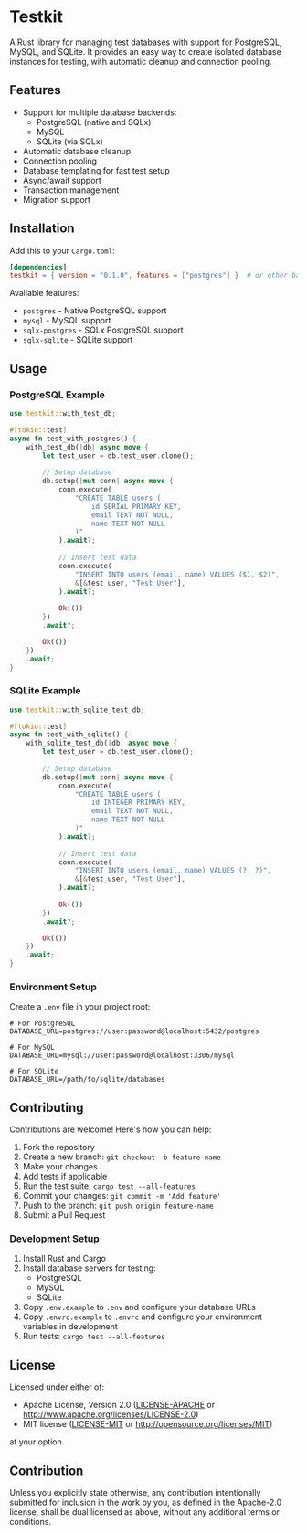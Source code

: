 # Testkit

A Rust library for managing test databases with support for PostgreSQL, MySQL, and SQLite. It provides an easy way to create isolated database instances for testing, with automatic cleanup and connection pooling.

## Features

- Support for multiple database backends:
  - PostgreSQL (native and SQLx)
  - MySQL
  - SQLite (via SQLx)
- Automatic database cleanup
- Connection pooling
- Database templating for fast test setup
- Async/await support
- Transaction management
- Migration support

## Installation

Add this to your `Cargo.toml`:

```toml
[dependencies]
testkit = { version = "0.1.0", features = ["postgres"] }  # or other backends
```

Available features:
- `postgres` - Native PostgreSQL support
- `mysql` - MySQL support
- `sqlx-postgres` - SQLx PostgreSQL support
- `sqlx-sqlite` - SQLite support

## Usage

### PostgreSQL Example

```rust
use testkit::with_test_db;

#[tokio::test]
async fn test_with_postgres() {
    with_test_db(|db| async move {
        let test_user = db.test_user.clone();
        
        // Setup database
        db.setup(|mut conn| async move {
            conn.execute(
                "CREATE TABLE users (
                    id SERIAL PRIMARY KEY,
                    email TEXT NOT NULL,
                    name TEXT NOT NULL
                )"
            ).await?;
            
            // Insert test data
            conn.execute(
                "INSERT INTO users (email, name) VALUES ($1, $2)",
                &[&test_user, "Test User"],
            ).await?;
            
            Ok(())
        })
        .await?;

        Ok(())
    })
    .await;
}
```

### SQLite Example

```rust
use testkit::with_sqlite_test_db;

#[tokio::test]
async fn test_with_sqlite() {
    with_sqlite_test_db(|db| async move {
        let test_user = db.test_user.clone();
        
        // Setup database
        db.setup(|mut conn| async move {
            conn.execute(
                "CREATE TABLE users (
                    id INTEGER PRIMARY KEY,
                    email TEXT NOT NULL,
                    name TEXT NOT NULL
                )"
            ).await?;
            
            // Insert test data
            conn.execute(
                "INSERT INTO users (email, name) VALUES (?, ?)",
                &[&test_user, "Test User"],
            ).await?;
            
            Ok(())
        })
        .await?;

        Ok(())
    })
    .await;
}
```

### Environment Setup

Create a `.env` file in your project root:

```env
# For PostgreSQL
DATABASE_URL=postgres://user:password@localhost:5432/postgres

# For MySQL
DATABASE_URL=mysql://user:password@localhost:3306/mysql

# For SQLite
DATABASE_URL=/path/to/sqlite/databases
```

## Contributing

Contributions are welcome! Here's how you can help:

1. Fork the repository
2. Create a new branch: `git checkout -b feature-name`
3. Make your changes
4. Add tests if applicable
5. Run the test suite: `cargo test --all-features`
6. Commit your changes: `git commit -m 'Add feature'`
7. Push to the branch: `git push origin feature-name`
8. Submit a Pull Request

### Development Setup

1. Install Rust and Cargo
2. Install database servers for testing:
   - PostgreSQL
   - MySQL
   - SQLite
3. Copy `.env.example` to `.env` and configure your database URLs
4. Copy `.envrc.example` to `.envrc` and configure your environment variables in development
5. Run tests: `cargo test --all-features`

## License

Licensed under either of:

- Apache License, Version 2.0 ([LICENSE-APACHE](LICENSE-APACHE) or http://www.apache.org/licenses/LICENSE-2.0)
- MIT license ([LICENSE-MIT](LICENSE-MIT) or http://opensource.org/licenses/MIT)

at your option.

## Contribution

Unless you explicitly state otherwise, any contribution intentionally submitted
for inclusion in the work by you, as defined in the Apache-2.0 license, shall be
dual licensed as above, without any additional terms or conditions. 